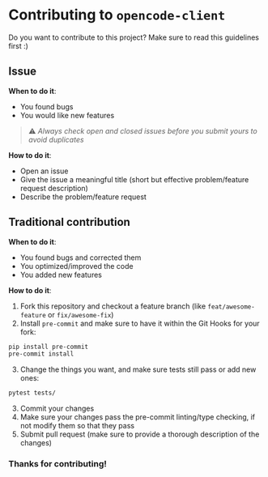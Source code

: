 # Contributing to `opencode-client`

Do you want to contribute to this project? Make sure to read this guidelines first :)

## Issue

**When to do it**:

- You found bugs
- You would like new features

> ⚠️ _Always check open and closed issues before you submit yours to avoid duplicates_

**How to do it**:

- Open an issue
- Give the issue a meaningful title (short but effective problem/feature request description)
- Describe the problem/feature request

## Traditional contribution

**When to do it**:

- You found bugs and corrected them
- You optimized/improved the code
- You added new features

**How to do it**:

1. Fork this repository and checkout a feature branch (like `feat/awesome-feature` or `fix/awesome-fix`)
2. Install `pre-commit` and make sure to have it within the Git Hooks for your fork:

```bash
pip install pre-commit
pre-commit install
```

3. Change the things you want, and make sure tests still pass or add new ones:

```bash
pytest tests/
```

3. Commit your changes
4. Make sure your changes pass the pre-commit linting/type checking, if not modify them so that they pass
5. Submit pull request (make sure to provide a thorough description of the changes)

### Thanks for contributing!
